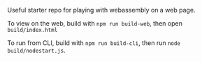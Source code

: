 Useful starter repo for playing with webassembly on a web page.

To view on the web, build with `npm run build-web`, then open
`build/index.html`

To run from CLI, build with `npm run build-cli`, then run `node
build/nodestart.js`.
